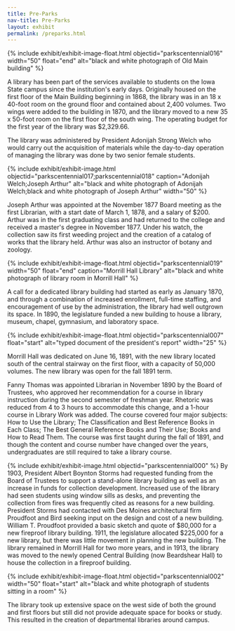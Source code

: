 ```yaml
---
title: Pre-Parks
nav-title: Pre-Parks
layout: exhibit
permalink: /preparks.html
---
```


{% include exhibit/exhibit-image-float.html objectid="parkscentennial016" width="50" float="end" alt="black and white photograph of Old Main building" %}

A library has been part of the services available to students on the Iowa State campus since the institution's early days. Originally housed on the first floor of the Main Building beginning in 1868, the library was in an 18 x 40-foot room on the ground floor and contained about 2,400 volumes. Two wings were added to the building in 1870, and the library moved to a new 35 x 50-foot room on the first floor of the south wing. The operating budget for the first year of the library was $2,329.66.

The library was administered by President Adonijah Strong Welch who would carry out the acquisition of materials while the day-to-day operation of managing the library was done by two senior female students.

{% include exhibit/exhibit-image.html objectid="parkscentennial017;parkscentennial018" caption="Adonijah Welch;Joseph Arthur" alt="black and white photograph of Adonijah Welch;black and white photograph of Joseph Arthur" width="50" %}

Joseph Arthur was appointed at the November 1877 Board meeting as the first Librarian, with a start date of March 1, 1878, and a salary of $200. Arthur was in the first graduating class and had returned to the college and received a master's degree in November 1877. Under his watch, the collection saw its first weeding project and the creation of a catalog of works that the library held. Arthur was also an instructor of botany and zoology.

{% include exhibit/exhibit-image-float.html objectid="parkscentennial019" width="50" float="end" caption="Morrill Hall Library" alt="black and white photograph of library room in Morrill Hall" %}

A call for a dedicated library building had started as early as January 1870, and through a combination of increased enrollment, full-time staffing, and encouragement of use by the administration, the library had well outgrown its space. In 1890, the legislature funded a new building to house a library, museum, chapel, gymnasium, and laboratory space. 

{% include exhibit/exhibit-image-float.html objectid="parkscentennial007" float="start" alt="typed document of the president's report" width="25" %}

Morrill Hall was dedicated on June 16, 1891, with the new library located south of the central stairway on the first floor, with a capacity of 50,000 volumes. The new library was open for the fall 1891 term. 

Fanny Thomas was appointed Librarian in November 1890 by the Board of Trustees, who approved her recommendation for a course in library instruction during the second semester of freshman year. Rhetoric was reduced from 4 to 3 hours to accommodate this change, and a 1-hour course in Library Work was added. The course covered four major subjects: How to Use the Library; The Classification and Best Reference Books in Each Class; The Best General Reference Books and Their Use; Books and How to Read Them. The course was first taught during the fall of 1891, and though the content and course number have changed over the years, undergraduates are still required to take a library course.

{% include exhibit/exhibit-image.html objectid="parkscentennial000" %}
By 1903, President Albert Boynton Storms had requested funding from the Board of Trustees to support a stand-alone library building as well as an increase in funds for collection development. Increased use of the library had seen students using window sills as desks, and preventing the collection from fires was frequently cited as reasons for a new building. President Storms had contacted with Des Moines architectural firm Proudfoot and Bird seeking input on the design and cost of a new building. William T. Proudfoot provided a basic sketch and quote of $80,000 for a new fireproof library building. 1911, the legislature allocated $225,000 for a new library, but there was little movement in planning the new building. The library remained in Morrill Hall for two more years, and in 1913, the library was moved to the newly opened Central Building (now Beardshear Hall) to house the collection in a fireproof building.

{% include exhibit/exhibit-image-float.html objectid="parkscentennial002" width="50" float="start"  alt="black and white photograph of students sitting in a room" %}

The library took up extensive space on the west side of both the ground and first floors but still did not provide adequate space for books or study. This resulted in the creation of departmental libraries around campus. 